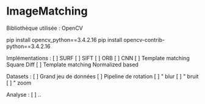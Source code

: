 # ImageMatching

Bibliothèque utilisée : OpenCV

 pip install opencv_python==3.4.2.16 
 pip install opencv-contrib-python==3.4.2.16
 
 Implémentations :
[ ] SURF
[ ] SIFT
[ ] ORB
[ ] CNN
[ ] Template matching Square Diff
[ ] Template matching Normalized based


Datasets :
[ ] Grand jeu de données
[ ] Pipeline de rotation
[ ]       "              blur
[ ]       "              bruit
[ ]       "              zoom

Analyse :
[ ] ..